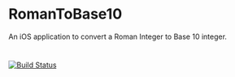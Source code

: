 # RomanToBase10

An iOS application to convert a Roman Integer to Base 10 integer.

# 
[![Build Status](https://travis-ci.org/vignansankati/RomanToBase10.svg?branch=master)](https://travis-ci.org/vignansankati/RomanToBase10)
